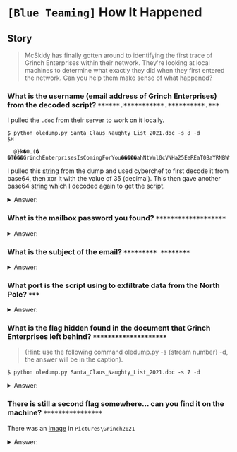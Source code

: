 # `[Blue Teaming]` How It Happened

## Story
> McSkidy has finally gotten around to identifying the first trace of Grinch Enterprises within their network. They're looking at local machines to determine what exactly they did when they first entered the network. Can you help them make sense of what happened?

### What is the username (email address of Grinch Enterprises) from the decoded script? `******.***********.**********.***`

I pulled the `.doc` from their server to work on it locally.

```shell
$ python oledump.py Santa_Claus_Naughty_List_2021.doc -s 8 -d
$H

  @}k�0.(�	�T���GrinchEnterprisesIsComingForYou�����ahNtWnl0cVNHa25EeREaT0BaYRNBWmFid3RlVkJ0ZVp1Tk9aenRURGhkSxNHa2FZbEobVUdrR1NHa3FPQEoWSUERE1VBdGVWQnRlWkdOT1p6dFRTamR5VUBKYRBATk8TQnQWTWprcUxCe25EentHT0ARGld5cGFwcnVyS...
```

I pulled this [string](oleDumpBase64.txt) from the dump and used cyberchef to first decode it from base64, then xor it with the value of 35 (decimal). This then gave another base64 [string](secondStageBase64.txt) which I decoded again to get the [script](decodedScript.txt).

<details>
  <summary>Answer:</summary>

```
Grinch.Enterprises.2021@gmail.com
```
</details>

### What is the mailbox password you found? `*******************`

<details>
  <summary>Answer:</summary>

```
S@ntai$comingt0t0wn
```
</details>

### What is the subject of the email? `********* ********`

<details>
  <summary>Answer:</summary>

```
Christmas Wishlist
```
</details>

### What port is the script using to exfiltrate data from the North Pole? `***`

<details>
  <summary>Answer:</summary>

```
587
```
</details>

### What is the flag hidden found in the document that Grinch Enterprises left behind? `********************` 
>(Hint: use the following command oledump.py -s {stream number} -d, the answer will be in the caption).

```shell
$ python oledump.py Santa_Claus_Naughty_List_2021.doc -s 7 -d 
```

<details>
  <summary>Answer:</summary>

```
YouFoundGrinchCookie
```
</details>

### There is still a second flag somewhere... can you find it on the machine? `****************`

There was an [image](Pictures/Grinch2021/flag2.PNG) in `Pictures\Grinch2021`

<details>
  <summary>Answer:</summary>

```
S@nt@c1Au$IsrEAl
```
</details>